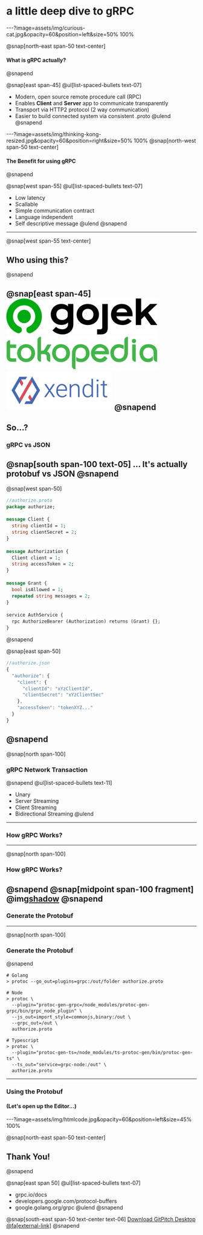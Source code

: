 # a little deep dive to **gRPC**

---?image=assets/img/curious-cat.jpg&opacity=60&position=left&size=50% 100%

@snap[north-east span-50 text-center]
#### What is gRPC actually?
@snapend

@snap[east span-45]
@ul[list-spaced-bullets text-07]
- Modern, open source remote procedure call (RPC)
- Enables **Client** and **Server** app to communicate transparently
- Transport via HTTP2 protocol (2 way communication)
- Easier to build connected system via consistent .proto
@ulend
@snapend

---?image=assets/img/thinking-kong-resized.jpg&opacity=60&position=right&size=50% 100%
@snap[north-west span-50 text-center]
#### The Benefit for using gRPC
@snapend

@snap[west span-55]
@ul[list-spaced-bullets text-07]
- Low latency
- Scallable
- Simple communication contract
- Language independent
- Self descriptive message
@ulend
@snapend


---
@snap[west span-55 text-center]
## Who using this?
@snapend

@snap[east span-45]
![IMAGE](assets/img/Gojek_logo_2019.png)
![IMAGE](assets/img/tokopedia-logo-resized.png)
![IMAGE](assets/img/xendit.png)
@snapend
---
## So...?
### **gRPC** vs **JSON**
@snap[south span-100 text-05]
... It's actually **protobuf** vs **JSON**
@snapend
---
@snap[west span-50]
```protobuf
//authorize.proto
package authorize;

message Client {
  string clientId = 1;
  string clientSecret = 2;
}

message Authorization {
  Client client = 1;
  string accessToken = 2;
}

message Grant {
  bool isAllowed = 1;
  repeated string messages = 2;
}

service AuthService {
  rpc AuthorizeBearer (Authorization) returns (Grant) {};
}
```
@snapend

@snap[east span-50]
```javascript
//authorize.json
{
  "authorize": {
    "client": {
      "clientId": "xYzClientId",
      "clientSecret": "xYzClientSec"
    },
    "accessToken": "tokenXYZ..."
  }
}
```
@snapend
---
@snap[north span-100]
### **gRPC** Network Transaction
@snapend
@ul[list-spaced-bullets text-11]
- Unary
- Server Streaming
- Client Streaming
- Bidirectional Streaming
@ulend
---
### How **gRPC** Works?
---
@snap[north span-100]
### How **gRPC** Works?
@snapend
@snap[midpoint span-100 fragment]
@img[shadow](assets/img/grpc_concept_diagram.png)
@snapend
---
### Generate the **Protobuf**
---
@snap[north span-100]
### Generate the **Protobuf**
@snapend
```shell
# Golang
> protoc --go_out=plugins=grpc:/out/folder authorize.proto 
```
```shell
# Node
> protoc \
  --plugin="protoc-gen-grpc=/node_modules/protoc-gen-grpc/bin/grpc_node_plugin" \
  --js_out=import_style=commonjs,binary:/out \
  --grpc_out=/out \
  authorize.proto
```
```shell
# Typescript
> protoc \
  --plugin="protoc-gen-ts=/node_modules/ts-protoc-gen/bin/protoc-gen-ts" \
  --ts_out="service=grpc-node:/out" \
  authorize.proto 
```
---
### Using the **Protobuf**
#### (Let's open up the Editor...)

---?image=assets/img/htmlcode.jpg&opacity=60&position=left&size=45% 100%

@snap[north-east span-50 text-center]
## Thank You!
@snapend

@snap[east span 50]
@ul[list-spaced-bullets text-07]
- grpc.io/docs
- developers.google.com/protocol-buffers
- google.golang.org/grpc
@ulend
@snapend

@snap[south-east span-50 text-center text-06]
[Download GitPitch Desktop @fa[external-link]](https://gitpitch.com/docs/getting-started/tutorial/)
@snapend

